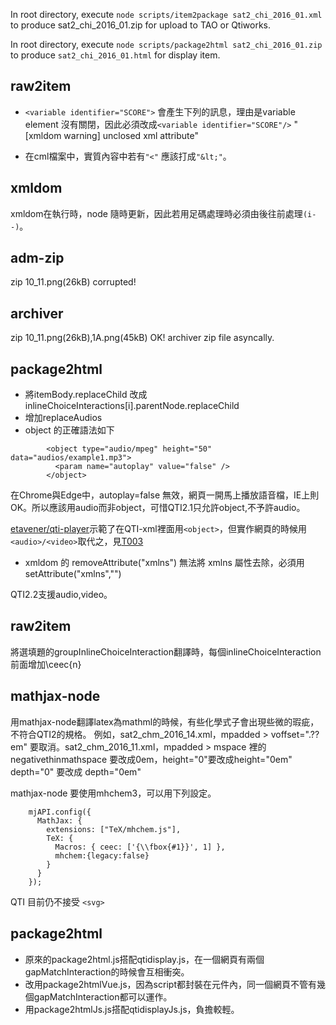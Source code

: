 In root directory, execute `node scripts/item2package sat2_chi_2016_01.xml`
to produce sat2\_chi\_2016_01.zip for upload to TAO or Qtiworks.

In root directory, execute `node scripts/package2html sat2_chi_2016_01.zip`
to produce `sat2_chi_2016_01.html` for display item.

## raw2item

* `<variable identifier="SCORE">` 會產生下列的訊息，理由是variable element 沒有關閉，因此必須改成`<variable identifier="SCORE"/>`
"[xmldom warning]        unclosed xml attribute"

* 在cml檔案中，實質內容中若有`"<"` 應該打成`"&lt;"`。

## xmldom
xmldom在執行時，node 隨時更新，因此若用足碼處理時必須由後往前處理`(i--)`。

## adm-zip
zip 10_11.png(26kB) corrupted!

## archiver 
zip 10_11.png(26kB),1A.png(45kB) OK!
archiver zip file asyncally.

## package2html
* 將itemBody.replaceChild 改成 inlineChoiceInteractions[i].parentNode.replaceChild
* 增加replaceAudios
* object 的正確語法如下
```
        <object type="audio/mpeg" height="50" data="audios/example1.mp3">
          <param name="autoplay" value="false" />
        </object>
```
在Chrome與Edge中，autoplay=false 無效，網頁一開馬上播放語音檔，IE上則OK。所以應該用audio而非object，可惜QTI2.1只允許object,不予許audio。

[etavener/qti-player](https://github.com/etavener/qti-player)示範了在QTI-xml裡面用`<object>`，但實作網頁的時候用`<audio>/<video>`取代之，見[T003](http://www.ewantavener.co.uk/demo/qti-player/app/index.html?id=T003)

* xmldom 的 removeAttribute("xmlns") 無法將 xmlns 屬性去除，必須用setAttribute("xmlns","")

QTI2.2支援audio,video。

## raw2item
將選填題的groupInlineChoiceInteraction翻譯時，每個inlineChoiceInteraction前面增加\ceec{n}

## mathjax-node
用mathjax-node翻譯latex為mathml的時候，有些化學式子會出現些微的瑕疵，不符合QTI2的規格。
例如，sat2_chm_2016_14.xml，mpadded > voffset=".??em" 要取消。sat2_chm_2016_11.xml，mpadded > mspace 裡的 negativethinmathspace 要改成0em，height="0"要改成height="0em" depth="0" 要改成  depth="0em"

mathjax-node 要使用mhchem3，可以用下列設定。
```
    mjAPI.config({
      MathJax: {
        extensions: ["TeX/mhchem.js"],
        TeX: {
          Macros: { ceec: ['{\\fbox{#1}}', 1] },
          mhchem:{legacy:false}
        }
      }
    });
```

QTI 目前仍不接受 `<svg>`

## package2html
 * 原來的package2html.js搭配qtidisplay.js，在一個網頁有兩個gapMatchInteraction的時候會互相衝突。
 * 改用package2htmlVue.js，因為script都封裝在元件內，同一個網頁不管有幾個gapMatchInteraction都可以運作。
 * 用package2htmlJs.js搭配qtidisplayJs.js，負擔較輕。
